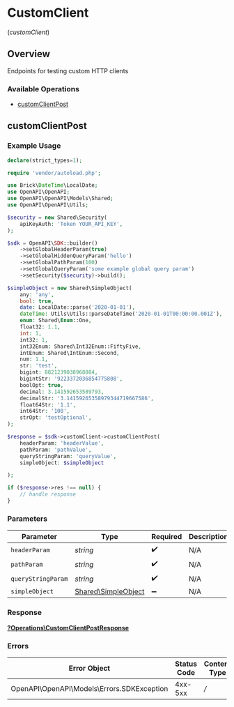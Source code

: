 # CustomClient
(*customClient*)

## Overview

Endpoints for testing custom HTTP clients

### Available Operations

* [customClientPost](#customclientpost)

## customClientPost

### Example Usage

```php
declare(strict_types=1);

require 'vendor/autoload.php';

use Brick\DateTime\LocalDate;
use OpenAPI\OpenAPI;
use OpenAPI\OpenAPI\Models\Shared;
use OpenAPI\OpenAPI\Utils;

$security = new Shared\Security(
    apiKeyAuth: 'Token YOUR_API_KEY',
);

$sdk = OpenAPI\SDK::builder()
    ->setGlobalHeaderParam(true)
    ->setGlobalHiddenQueryParam('hello')
    ->setGlobalPathParam(100)
    ->setGlobalQueryParam('some example global query param')
    ->setSecurity($security)->build();

$simpleObject = new Shared\SimpleObject(
    any: 'any',
    bool: true,
    date: LocalDate::parse('2020-01-01'),
    dateTime: Utils\Utils::parseDateTime('2020-01-01T00:00:00.001Z'),
    enum: Shared\Enum::One,
    float32: 1.1,
    int: 1,
    int32: 1,
    int32Enum: Shared\Int32Enum::FiftyFive,
    intEnum: Shared\IntEnum::Second,
    num: 1.1,
    str: 'test',
    bigint: 8821239038968084,
    bigintStr: '9223372036854775808',
    boolOpt: true,
    decimal: 3.141592653589793,
    decimalStr: '3.14159265358979344719667586',
    float64Str: '1.1',
    int64Str: '100',
    strOpt: 'testOptional',
);

$response = $sdk->customClient->customClientPost(
    headerParam: 'headerValue',
    pathParam: 'pathValue',
    queryStringParam: 'queryValue',
    simpleObject: $simpleObject

);

if ($response->res !== null) {
    // handle response
}
```

### Parameters

| Parameter                                                  | Type                                                       | Required                                                   | Description                                                | Example                                                    |
| ---------------------------------------------------------- | ---------------------------------------------------------- | ---------------------------------------------------------- | ---------------------------------------------------------- | ---------------------------------------------------------- |
| `headerParam`                                              | *string*                                                   | :heavy_check_mark:                                         | N/A                                                        | headerValue                                                |
| `pathParam`                                                | *string*                                                   | :heavy_check_mark:                                         | N/A                                                        | pathValue                                                  |
| `queryStringParam`                                         | *string*                                                   | :heavy_check_mark:                                         | N/A                                                        | queryValue                                                 |
| `simpleObject`                                             | [Shared\SimpleObject](../../Models/Shared/SimpleObject.md) | :heavy_minus_sign:                                         | N/A                                                        |                                                            |

### Response

**[?Operations\CustomClientPostResponse](../../Models/Operations/CustomClientPostResponse.md)**

### Errors

| Error Object                               | Status Code                                | Content Type                               |
| ------------------------------------------ | ------------------------------------------ | ------------------------------------------ |
| OpenAPI\OpenAPI\Models\Errors.SDKException | 4xx-5xx                                    | */*                                        |
